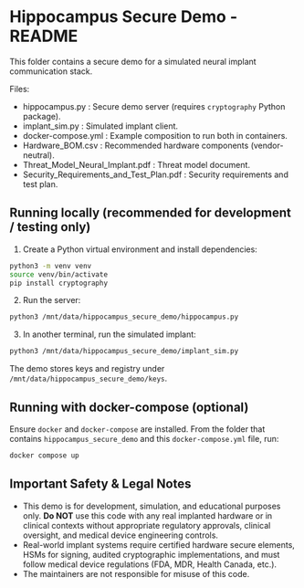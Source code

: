 
# Hippocampus Secure Demo - README

This folder contains a secure demo for a simulated neural implant communication stack.

Files:
- hippocampus.py : Secure demo server (requires `cryptography` Python package).
- implant_sim.py : Simulated implant client.
- docker-compose.yml : Example composition to run both in containers.
- Hardware_BOM.csv : Recommended hardware components (vendor-neutral).
- Threat_Model_Neural_Implant.pdf : Threat model document.
- Security_Requirements_and_Test_Plan.pdf : Security requirements and test plan.

## Running locally (recommended for development / testing only)

1. Create a Python virtual environment and install dependencies:
```bash
python3 -m venv venv
source venv/bin/activate
pip install cryptography
```

2. Run the server:
```bash
python3 /mnt/data/hippocampus_secure_demo/hippocampus.py
```

3. In another terminal, run the simulated implant:
```bash
python3 /mnt/data/hippocampus_secure_demo/implant_sim.py
```

The demo stores keys and registry under `/mnt/data/hippocampus_secure_demo/keys`.

## Running with docker-compose (optional)
Ensure `docker` and `docker-compose` are installed. From the folder that contains `hippocampus_secure_demo` and this `docker-compose.yml` file, run:

```bash
docker compose up
```

## Important Safety & Legal Notes
- This demo is for development, simulation, and educational purposes only. **Do NOT** use this code with any real implanted hardware or in clinical contexts without appropriate regulatory approvals, clinical oversight, and medical device engineering controls.
- Real-world implant systems require certified hardware secure elements, HSMs for signing, audited cryptographic implementations, and must follow medical device regulations (FDA, MDR, Health Canada, etc.).
- The maintainers are not responsible for misuse of this code.

